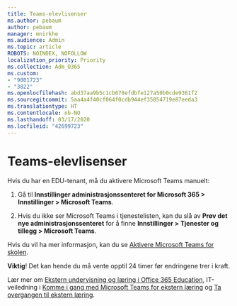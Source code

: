 ```yaml
---
title: Teams-elevlisenser
ms.author: pebaum
author: pebaum
manager: mnirkhe
ms.audience: Admin
ms.topic: article
ROBOTS: NOINDEX, NOFOLLOW
localization_priority: Priority
ms.collection: Adm_O365
ms.custom:
- "9001723"
- "3822"
ms.openlocfilehash: abd37aa9b5c1cb678efdbfe127a50b0cde9361f2
ms.sourcegitcommit: 5aa4a4f40cf064f0cdb944ef35054719e87eeda3
ms.translationtype: HT
ms.contentlocale: nb-NO
ms.lasthandoff: 03/17/2020
ms.locfileid: "42699723"
---
```

# <a name="teams-student-licenses"></a>Teams-elevlisenser

Hvis du har en EDU-tenant, må du aktivere Microsoft Teams manuelt:

1. Gå til **Innstillinger administrasjonssenteret for Microsoft 365 > Innstillinger > Microsoft Teams**. 

2. Hvis du ikke ser Microsoft Teams i tjenestelisten, kan du slå av **Prøv det nye administrasjonssenteret** for å finne **Innstillinger > Tjenester og tillegg > Microsoft Teams**. 

Hvis du vil ha mer informasjon, kan du se [Aktivere Microsoft Teams for skolen](https://docs.microsoft.com/microsoft-365/education/intune-edu-trial/enable-microsoft-teams#enable-microsoft-teams-for-your-school-1). 

**Viktig**! Det kan hende du må vente opptil 24 timer før endringene trer i kraft.

Lær mer om [Ekstern undervisning og læring i Office 365 Education](https://support.office.com/article/remote-teaching-and-learning-in-office-365-education-f651ccae-7b65-478b-8366-51bb884025c4), IT-veiledning i [Komme i gang med Microsoft Teams for ekstern læring](https://docs.microsoft.com/MicrosoftTeams/remote-learning-edu) og [Ta overgangen til ekstern læring](https://www.microsoft.com/education/remote-learning).
